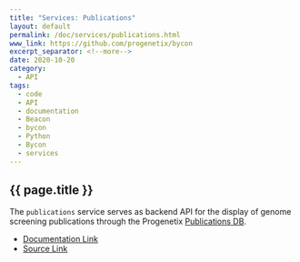 ```yaml
---
title: "Services: Publications"
layout: default
permalink: /doc/services/publications.html
www_link: https://github.com/progenetix/bycon
excerpt_separator: <!--more-->
date: 2020-10-20
category:
  - API
tags:
  - code
  - API
  - documentation
  - Beacon
  - bycon
  - Python
  - Bycon
  - services
---
```


## {{ page.title }}

The `publications` service serves as backend API for the display of genome
screening publications through the Progenetix [Publications DB](https://progenetix.org/publications/list).

* [Documentation Link](https://github.com/progenetix/bycon/blob/master/services/doc/publications.md)
* [Source Link](https://github.com/progenetix/bycon/blob/master/services/publications.py)

<!--more-->

